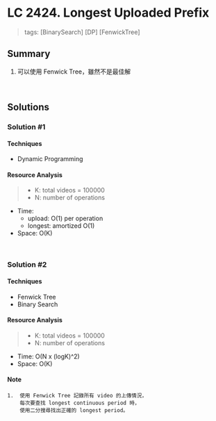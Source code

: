 # LC 2424. Longest Uploaded Prefix
> tags: [BinarySearch] [DP] [FenwickTree]

## Summary
1.  可以使用 Fenwick Tree，雖然不是最佳解

<br>

## Solutions
### Solution #1
#### Techniques
- Dynamic Programming

#### Resource Analysis
> - K: total videos = 100000
> - N: number of operations
- Time: 
    - upload: O(1) per operation
    - longest: amortized O(1)
- Space: O(K)
<br>

### Solution #2
#### Techniques
- Fenwick Tree
- Binary Search

#### Resource Analysis
> - K: total videos = 100000
> - N: number of operations
- Time: O(N x (logK)^2)
- Space: O(K)

#### Note
```
1.  使用 Fenwick Tree 記錄所有 video 的上傳情況，
    每次要查找 longest continuous period 時，
    使用二分搜尋找出正確的 longest period。
``` 